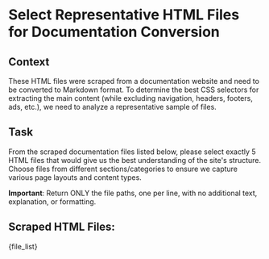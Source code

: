 # Select Representative HTML Files for Documentation Conversion

## Context
These HTML files were scraped from a documentation website and need to be converted to Markdown format. To determine the best CSS selectors for extracting the main content (while excluding navigation, headers, footers, ads, etc.), we need to analyze a representative sample of files.

## Task
From the scraped documentation files listed below, please select exactly 5 HTML files that would give us the best understanding of the site's structure. Choose files from different sections/categories to ensure we capture various page layouts and content types.

**Important**: Return ONLY the file paths, one per line, with no additional text, explanation, or formatting.

## Scraped HTML Files:
{file_list}